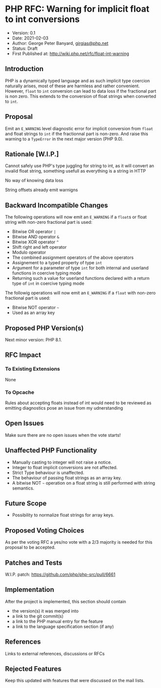 # PHP RFC: Warning for implicit float to int conversions
  * Version: 0.1
  * Date: 2021-02-03
  * Author: George Peter Banyard, <girgias@php.net>
  * Status: Draft
  * First Published at: http://wiki.php.net/rfc/float-int-warning

## Introduction 

PHP is a dynamically typed language and as such implicit type coercion naturally arises, most of these are harmless and rather convenient.
However, `float` to `int` conversion can lead to data loss if the fractional part is non zero.
This extends to the conversion of float strings when converted to `int`.

## Proposal
Emit an `E_WARNING` level diagnostic error for implicit conversion from `float` and float strings to `int` if the fractionnal part is non-zero.
And raise this warning to a `TypeError` in the next major version (PHP 9.0).

## Rationale [W.I.P.]

Cannot safely use PHP's type juggling for string to int, as it will convert an invalid float string, something usefull as everything is a string in HTTP

No way of knowing data loss

String offsets already emit warnigns

## Backward Incompatible Changes
The following operations will now emit an `E_WARNING` if a `float`s or float string with non-zero fractional part is used:

 - Bitwise OR operator `|`
 - Bitwise AND operator `&`
 - Bitwise XOR operator `^`
 - Shift right and left operator
 - Modulo operator
 - The combined assignment operators of the above operators
 - Assignement to a typed property of type `int`
 - Argument for a parameter of type `int` for both internal and userland functions in coercive typing mode
 - Returning such a value for userland functions declared with a return type of ``int`` in coercive typing mode

The followig operations will now emit an `E_WARNING` if a `float` with non-zero fractional part is used:

  - Bitwise NOT operator `~`
  - Used as an array key

## Proposed PHP Version(s) 
Next minor version: PHP 8.1.

## RFC Impact 
### To Existing Extensions 
None

### To Opcache 
Rules about accepting floats instead of int would need to be reviewed as emitting diagnostics pose an issue from my udnerstanding

## Open Issues 
Make sure there are no open issues when the vote starts!

## Unaffected PHP Functionality

 - Manually casting to integer will not raise a notice.
 - Integer to float implicit conversions are not affected.
 - Strict Type behaviour is unaffected.
 - The behaviour of passing float strings as an array key.
 - A bitwise NOT `~` operation on a float string is still performed with string semantics.

## Future Scope
 - Possibility to normalize float strings for array keys.

## Proposed Voting Choices
As per the voting RFC a yes/no vote with a 2/3 majority is needed for this proposal to be accepted.

## Patches and Tests 
W.I.P. patch: https://github.com/php/php-src/pull/6661

## Implementation 
After the project is implemented, this section should contain
  - the version(s) it was merged into
  - a link to the git commit(s)
  - a link to the PHP manual entry for the feature
  - a link to the language specification section (if any)

## References 
Links to external references, discussions or RFCs

## Rejected Features 
Keep this updated with features that were discussed on the mail lists.
